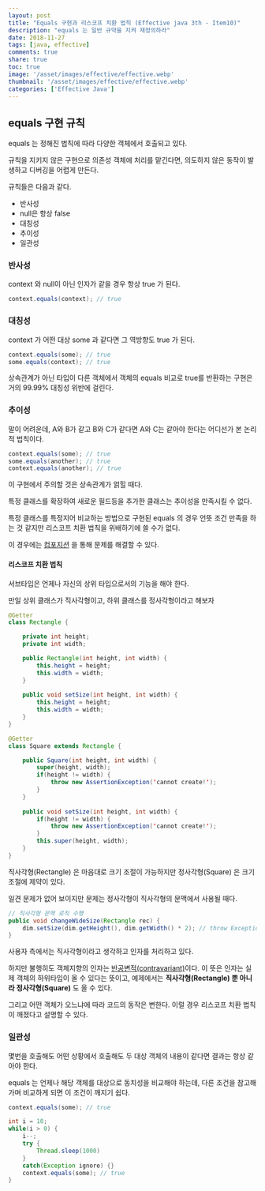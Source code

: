 ```yaml
---
layout: post
title: "Equals 구현과 리스코프 치환 법칙 (Effective java 3th - Item10)"
description: "equals 는 일반 규약을 지켜 재정의하라"
date: 2018-11-27
tags: [java, effective]
comments: true
share: true
toc: true
image: '/asset/images/effective/effective.webp'
thumbnail: '/asset/images/effective/effective.webp'
categories: ['Effective Java']
---
```


## equals 구현 규칙

equals 는 정해진 법칙에 따라 다양한 객체에서 호출되고 있다.

규칙을 지키지 않은 구현으로 의존성 객체에 처리를 맡긴다면, 의도하지 않은 동작이 발생하고 디버깅을 어렵게 만든다.

규칙들은 다음과 같다.

- 반사성
- null은 항상 false
- 대칭성
- 추이성
- 일관성

### 반사성

context 와 null이 아닌 인자가 같을 경우 항상 true 가 된다.

```java
context.equals(context); // true
```

### 대칭성

context 가 어떤 대상 some 과 같다면 그 역방향도 true 가 된다.

```java
context.equals(some); // true
some.equals(context); // true
```

상속관계가 아닌 타입이 다른 객체에서 객체의 equals 비교로 true를 반환하는 구현은 거의 99.99% 대칭성 위반에 걸린다.

### 추이성

말이 어려운데, A와 B가 같고 B와 C가 같다면 A와 C는 같아야 한다는 어디선가 본 논리적 법칙이다.

```java
context.equals(some); // true
some.equals(another); // true
context.equals(another); // true
```

이 구현에서 주의할 것은 상속관계가 얽힐 때다.

특정 클래스를 확장하여 새로운 필드등을 추가한 클래스는 추이성을 만족시킬 수 없다.

특정 클래스를 특정지어 비교하는 방법으로 구현된 equals 의 경우 언뜻 조건 만족을 하는 것 같지만 리스코프 치환 법칙을 위배하기에 쓸 수가 없다.

이 경우에는 [컴포지션](https://www.geeksforgeeks.org/association-composition-aggregation-java/) 을 통해 문제를 해결할 수 있다.

#### 리스코프 치환 법칙

서브타입은 언제나 자신의 상위 타입으로서의 기능을 해야 한다.

만일 상위 클래스가 직사각형이고, 하위 클래스를 정사각형이라고 해보자

```java
@Getter
class Rectangle {

    private int height;
    private int width;

    public Rectangle(int height, int width) {
        this.height = height;
        this.width = width;
    }
    
    public void setSize(int height, int width) {
        this.height = height;
        this.width = width;
    }
}

@Getter
class Square extends Rectangle {

    public Square(int height, int width) {
        super(height, width);
        if(height != width) {
            throw new AssertionException('cannot create!');
        }
    }
    
    public void setSize(int height, int width) {
        if(height != width) {
            throw new AssertionException('cannot create!');
        }
        this.super(height, width);
    }
}
```

직사각형(Rectangle) 은 마음대로 크기 조절이 가능하지만 정사각형(Square) 은 크기 조절에 제약이 있다.

일견 문제가 없어 보이지만 문제는 정사각형이 직사각형의 문맥에서 사용될 때다.

```java
// 직사각형 문맥 로직 수행
public void changeWideSize(Rectangle rec) {
    dim.setSize(dim.getHeight(), dim.getWidth() * 2); // throw Exception.
}
```

사용자 측에서는 직사각형이라고 생각하고 인자를 처리하고 있다.

하지만 불행히도 객체지향의 인자는 [반공변적(contravariant)](https://edykim.com/ko/post/what-is-coercion-and-anticommunism/)이다. 이 뜻은 인자는 실제 객체의 하위타입이 올 수 있다는 뜻이고, 예제에서는 **직사각형(Rectangle) 뿐 아니라 정사각형(Square)** 도 올 수 있다.

그리고 어떤 객체가 오느냐에 따라 코드의 동작은 변한다. 이럴 경우 리스코프 치환 법칙이 깨졌다고 설명할 수 있다.

### 일관성

몇번을 호출해도 어떤 상황에서 호출해도 두 대상 객체의 내용이 같다면 결과는 항상 같아야 한다.

equals 는 언제나 해당 객체를 대상으로 동치성을 비교해야 하는데, 다른 조건을 참고해가며 비교하게 되면 이 조건이 깨지기 쉽다.

```java
context.equals(some); // true

int i = 10;
while(i > 0) {
    i--;
    try {
        Thread.sleep(1000)
    }
    catch(Exception ignore) {}
    context.equals(some); // true
}
```